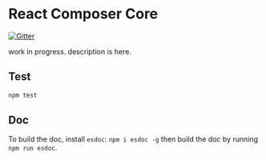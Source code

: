 # React Composer Core
[![Gitter](https://badges.gitter.im/Join%20Chat.svg)](https://gitter.im/towry/composer-core?utm_source=badge&utm_medium=badge&utm_campaign=pr-badge)

work in progress. description is here.

## Test

```bash
npm test
```

## Doc

To build the doc, install `esdoc`: `npm i esdoc -g` then build the doc by running
`npm run esdoc`.


